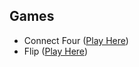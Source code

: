 ## Games

- Connect Four ([Play Here](//actinium.github.io/projects/Connect4))
- Flip ([Play Here](//actinium.github.io/projects/Flip))
